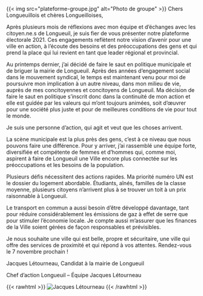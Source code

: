 ---
---

{{< img src="plateforme-groupe.jpg" alt="Photo de groupe" >}} 
Chers Longueuillois et chères Longueilloises, 

Après plusieurs mois de réflexions avec mon équipe et d’échanges avec les citoyen.ne.s de Longueuil, je suis fier de vous présenter notre plateforme électorale 2021. Ces engagements reflètent notre vision d’avenir pour une ville en action, à l’écoute des besoins et des préoccupations des gens et qui prend la place qui lui revient en tant que leader régional et provincial.

Au printemps dernier, j’ai décidé de faire le saut en politique municipale et de briguer la mairie de Longueuil. Après des années d’engagement social dans le mouvement syndical, le temps est maintenant venu pour moi de poursuivre mon implication à un autre niveau, dans mon milieu de vie, auprès de mes concitoyennes et concitoyens de Longueuil. Ma décision de faire le saut en politique s’inscrit donc dans la continuité de mon action et elle est guidée par les valeurs qui m’ont toujours animées, soit d’œuvrer pour une société plus juste et pour de meilleures conditions de vie pour tout le monde. 

Je suis une personne d’action, qui agit et veut que les choses arrivent.

La scène municipale est la plus près des gens, c’est à ce niveau que nous pouvons faire une différence. Pour y arriver, j’ai rassemblé une équipe forte, diversifiée et compétente de femmes et d’hommes qui, comme moi, aspirent à faire de Longueuil une Ville encore plus connectée sur les préoccupations et les besoins de la population.

Plusieurs défis nécessitent des actions rapides. Ma priorité numéro UN est le dossier du logement abordable. Étudiants, aînés, familles de la classe moyenne, plusieurs citoyens n’arrivent plus à se trouver un toit à un prix raisonnable à Longueuil.

Le transport en commun a aussi besoin d’être développé davantage, tant pour réduire considérablement les émissions de gaz à effet de serre que pour stimuler l’économie locale. Je compte aussi m’assurer que les finances de la Ville soient gérées de façon responsables et prévisibles. 

Je nous souhaite une ville qui est belle, propre et sécuritaire, une ville qui offre des services de proximité et qui répond à vos attentes. Rendez-vous le 7 novembre prochain !

Jacques Létourneau, Candidat à la mairie de Longueuil

Chef d’action Longueuil – Équipe Jacques Létourneau

{{< rawhtml >}}
<img class="signature lozad" data-src="/plateforme/signature.png" alt="Jacques Létourneau" class="">
{{< /rawhtml >}}